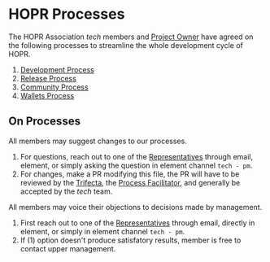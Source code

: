 # HOPR Processes

The HOPR Association _tech_ members and [Project Owner](./development.md#legend) have agreed on the following processes to streamline the whole development cycle of HOPR.

1. [Development Process](./development.md)
2. [Release Process](./release.md)
3. [Community Process](./community.md)
4. [Wallets Process](./wallets.md)

## On Processes

All members may suggest changes to our processes.

1. For questions, reach out to one of the [Representatives](./development.md#representatives) through email, element, or simply asking the question in element channel `tech - pm`.
2. For changes, make a PR modifying this file, the PR will have to be reviewed by the [Trifecta](./development.md#trifecta), the [Process Facilitator](./development.md#legend), and generally be accepted by the _tech_ team.

All members may voice their objections to decisions made by management.

1. First reach out to one of the [Representatives](./development.md#representatives) through email, directly in element, or simply in element channel `tech - pm`.
2. If (1) option doesn't produce satisfatory results, member is free to contact upper management.

